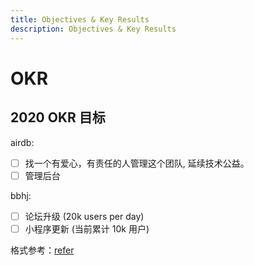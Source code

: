 ```yaml
---
title: Objectives & Key Results
description: Objectives & Key Results
---
```


# OKR

## 2020 OKR 目标

airdb:

- [ ] 找一个有爱心，有责任的人管理这个团队, 延续技术公益。
- [ ] 管理后台

bbhj:

- [ ] 论坛升级 (20k users per day)
- [ ] 小程序更新 (当前累计 10k 用户)

格式参考：[refer](https://github.com/ipfs/team-mgmt/tree/master/OKR)
